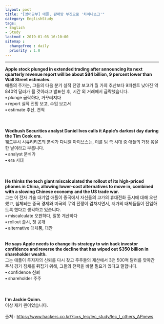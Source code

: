 ```yaml
---
layout: post
title: "[영어공부] 애플, 판매량 부진으로 '차이나쇼크'"
category: EnglishStudy
tags:
- English
- Study
lastmod : 2019-01-08 16:10:00
sitemap :
  changefreq : daily
  priority : 1.0
---
```


***

<!--미리보기-->
<span class="style1"><strong>Apple  stock plunged in extended trading after announcing its next quarterly revenue  report will be about $84 billion, 9 percent lower than Wall Street estimates.<br>
</strong></span>애플의 주가는, 그들의 다음 분기 실적 전망 보고가 월 가의 추산보다 9퍼센트 낮아진  약 840억 달러가 될 것이라고 발표한 후, 시간 외 거래에서  급락했습니다.<span class="style9"><br>
</span> <span class="style15"><strong class="style15">• </strong>plunge  급락하다, 거꾸러지다<br>
<strong class="style15">• </strong>report  실적 전망 보고, 수입  보고서<br>
<strong class="style15">• </strong>estimate  추산, 견적</span><span class="style9"><br>
</span><br><span class="style15"><br></span><br>
<span class="style1"><strong>Wedbush  Securities analyst Daniel Ives calls it Apple’s darkest day during the Tim Cook  era.<br>
</strong></span>웨드부시 시큐리티즈의  분석가 다니엘 아이브스는, 이를 팀 쿡 시대 중 애플의 가장 음울한 날이라고 부릅니다.<span class="style9"><br>
</span> <span class="style15"><strong class="style15">• </strong>analyst  분석가<br>
<strong class="style15">• </strong>era 시대</span><span class="style15"><br>
</span><br><span class="style15"><br></span><br>
<span class="style1"><strong>He thinks  the tech giant miscalculated the rollout of its high-priced phones in China,  allowing lower-cost alternatives to move in, combined with a slowing Chinese  economy and the US trade war.<br>
</strong></span>그는 이 전자  기술 대기업 애플이 중국에서 자신들의 고가의 휴대전화 출시에 대해 오판했고, 침체되는 중국 경제와 미국의  무역 전쟁이 겹쳐지면서, 저가의 대체품들이 진입하도록 했다고 생각하고 있습니다.<span class="style9"><br>
</span> <span class="style15"><strong class="style15">• </strong>miscalculate  오판하다, 잘못  계산하다<br>
<strong class="style15">• </strong>rollout  출시, 첫 공개<br>
<strong class="style15">• </strong>alternative  대체품, 대안</span><br><span class="style15"><br></span><br>
<span class="style1"><strong>He  says Apple needs to change its strategy to win back investor confidence and  reverse the decline that has wiped out $350 billion in shareholder wealth.<br>
</strong></span>그는 애플이  투자자의 신뢰를 다시 찾고 주주들의 재산에서 3천 500억  달러를 앗아간 주식 경기 침체를 뒤집기 위해, 그들의 전략을 바꿀 필요가 있다고 말합니다.<span class="style9"><br>
</span> <span class="style15"><strong class="style15">• </strong>confidence  신뢰<br>
<strong class="style15">• </strong>shareholder  주주</span><span class="style15"><br>
</span><br><span class="style15"><br></span><br>
<span class="style1"><strong>I'm  Jackie Quinn.<br>
  </strong></span>이상 재키 퀸이었습니다.<span class="style9"><br>
</span><br>
출처 : https://www.hackers.co.kr/?c=s_lec/lec_study/lec_I_others_APnews
